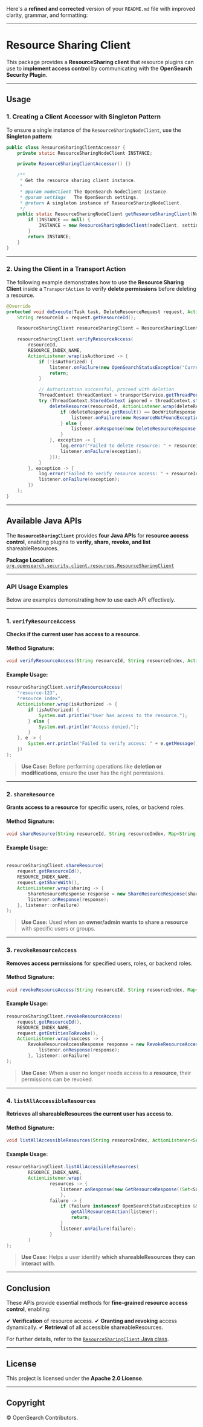 Here's a **refined and corrected** version of your `README.md` file with improved clarity, grammar, and formatting:

---

# **Resource Sharing Client**

This package provides a **ResourceSharing client** that resource plugins can use to **implement access control** by communicating with the **OpenSearch Security Plugin**.

---

## **Usage**

### **1. Creating a Client Accessor with Singleton Pattern**
To ensure a single instance of the `ResourceSharingNodeClient`, use the **Singleton pattern**:

```java
public class ResourceSharingClientAccessor {
    private static ResourceSharingNodeClient INSTANCE;

    private ResourceSharingClientAccessor() {}

    /**
     * Get the resource sharing client instance.
     *
     * @param nodeClient The OpenSearch NodeClient instance.
     * @param settings   The OpenSearch settings.
     * @return A singleton instance of ResourceSharingNodeClient.
     */
    public static ResourceSharingNodeClient getResourceSharingClient(NodeClient nodeClient, Settings settings) {
        if (INSTANCE == null) {
            INSTANCE = new ResourceSharingNodeClient(nodeClient, settings);
        }
        return INSTANCE;
    }
}
```

---

### **2. Using the Client in a Transport Action**
The following example demonstrates how to use the **Resource Sharing Client** inside a `TransportAction` to verify **delete permissions** before deleting a resource.

```java
@Override
protected void doExecute(Task task, DeleteResourceRequest request, ActionListener<DeleteResourceResponse> listener) {
    String resourceId = request.getResourceId();

    ResourceSharingClient resourceSharingClient = ResourceSharingClientAccessor.getResourceSharingClient(nodeClient, settings);

    resourceSharingClient.verifyResourceAccess(
        resourceId,
        RESOURCE_INDEX_NAME,
        ActionListener.wrap(isAuthorized -> {
            if (!isAuthorized) {
                listener.onFailure(new OpenSearchStatusException("Current user is not authorized to delete resource: " + resourceId, RestStatus.FORBIDDEN));
                return;
            }

            // Authorization successful, proceed with deletion
            ThreadContext threadContext = transportService.getThreadPool().getThreadContext();
            try (ThreadContext.StoredContext ignored = threadContext.stashContext()) {
                deleteResource(resourceId, ActionListener.wrap(deleteResponse -> {
                    if (deleteResponse.getResult() == DocWriteResponse.Result.NOT_FOUND) {
                        listener.onFailure(new ResourceNotFoundException("Resource " + resourceId + " not found."));
                    } else {
                        listener.onResponse(new DeleteResourceResponse("Resource " + resourceId + " deleted successfully."));
                    }
                }, exception -> {
                    log.error("Failed to delete resource: " + resourceId, exception);
                    listener.onFailure(exception);
                }));
            }
        }, exception -> {
            log.error("Failed to verify resource access: " + resourceId, exception);
            listener.onFailure(exception);
        })
    );
}
```

---

## **Available Java APIs**

The **`ResourceSharingClient`** provides **four Java APIs** for **resource access control**, enabling plugins to **verify, share, revoke, and list** shareableResources.

**Package Location:**
[`org.opensearch.security.client.resources.ResourceSharingClient`](../client/src/main/java/org/opensearch/security/client/resources/ResourceSharingClient.java)

---

### **API Usage Examples**
Below are examples demonstrating how to use each API effectively.

---

### **1. `verifyResourceAccess`**
**Checks if the current user has access to a resource**.

#### **Method Signature:**
```java
void verifyResourceAccess(String resourceId, String resourceIndex, ActionListener<Boolean> listener);
```

#### **Example Usage:**
```java
resourceSharingClient.verifyResourceAccess(
    "resource-123",
    "resource_index",
    ActionListener.wrap(isAuthorized -> {
        if (isAuthorized) {
            System.out.println("User has access to the resource.");
        } else {
            System.out.println("Access denied.");
        }
    }, e -> {
        System.err.println("Failed to verify access: " + e.getMessage());
    })
);
```
> **Use Case:** Before performing operations like **deletion or modifications**, ensure the user has the right permissions.

---

### **2. `shareResource`**
**Grants access to a resource** for specific users, roles, or backend roles.

#### **Method Signature:**
```java
void shareResource(String resourceId, String resourceIndex, Map<String, Object> shareWith, ActionListener<ResourceSharing> listener);
```

#### **Example Usage:**
```java

resourceSharingClient.shareResource(
    request.getResourceId(),
    RESOURCE_INDEX_NAME,
    request.getShareWith(),
    ActionListener.wrap(sharing -> {
        ShareResourceResponse response = new ShareResourceResponse(sharing.getShareWith());
        listener.onResponse(response);
    }, listener::onFailure)
);
```
> **Use Case:** Used when an **owner/admin wants to share a resource** with specific users or groups.

---

### **3. `revokeResourceAccess`**
**Removes access permissions** for specified users, roles, or backend roles.

#### **Method Signature:**
```java
void revokeResourceAccess(String resourceId, String resourceIndex, Map<String, Object> entitiesToRevoke, ActionListener<ResourceSharing> listener);
```

#### **Example Usage:**
```java
resourceSharingClient.revokeResourceAccess(
    request.getResourceId(),
    RESOURCE_INDEX_NAME,
    request.getEntitiesToRevoke(),
    ActionListener.wrap(success -> {
        RevokeResourceAccessResponse response = new RevokeResourceAccessResponse(success.getShareWith());
            listener.onResponse(response);
        }, listener::onFailure)
);
```
> **Use Case:** When a user no longer needs access to a **resource**, their permissions can be revoked.

---

### **4. `listAllAccessibleResources`**
**Retrieves all shareableResources the current user has access to.**

#### **Method Signature:**
```java
void listAllAccessibleResources(String resourceIndex, ActionListener<Set<? extends Resource>> listener);
```

#### **Example Usage:**
```java
resourceSharingClient.listAllAccessibleResources(
        RESOURCE_INDEX_NAME,
        ActionListener.wrap(
                resources -> {
                    listener.onResponse(new GetResourceResponse((Set<SampleResource>) resources));
                    },
                failure -> {
                    if (failure instanceof OpenSearchStatusException && ((OpenSearchStatusException) failure).status().equals(RestStatus.NOT_IMPLEMENTED)) {
                        getAllResourcesAction(listener);
                        return;
                    }
                    listener.onFailure(failure);
                }
        )
);
```
> **Use Case:** Helps a user identify **which shareableResources they can interact with**.

---

## **Conclusion**
These APIs provide essential methods for **fine-grained resource access control**, enabling:

✔ **Verification** of resource access.
✔ **Granting and revoking** access dynamically.
✔ **Retrieval** of all accessible shareableResources.

For further details, refer to the [`ResourceSharingClient` Java class](../client/src/main/java/org/opensearch/security/client/resources/ResourceSharingClient.java).

---

## **License**
This project is licensed under the **Apache 2.0 License**.

---

## **Copyright**
© OpenSearch Contributors.
